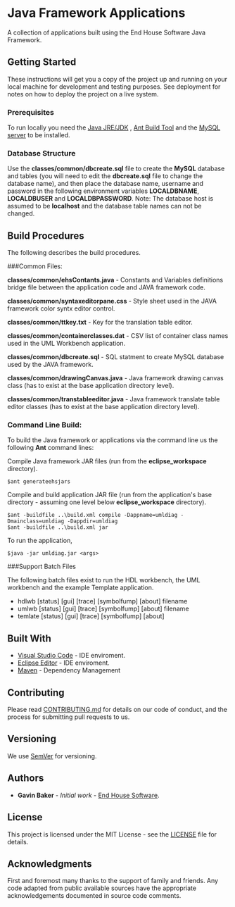 # Java Framework Applications

A collection of applications built using the End House Software Java Framework.

## Getting Started

These instructions will get you a copy of the project up and running on your local machine for development and testing purposes. See deployment for notes on how to deploy the project on a live system.

### Prerequisites

To run locally you need the [Java JRE/JDK](https://www.java.com/en/download/) , [Ant Build Tool](https://ant.apache.org/bindownload.cgi) and the [MySQL server](https://dev.mysql.com/downloads/) to be installed. 

### Database Structure

Use the **classes/common/dbcreate.sql** file to create the **MySQL** database and tables (you will need to edit the **dbcreate.sql** file to change the database name), and then place the database name, username and password in the following environment variables **LOCALDBNAME**, **LOCALDBUSER** and **LOCALDBPASSWORD**. Note: The database host is assumed to be **localhost** and the database table names can not be changed.

## Build Procedures

The following describes the build procedures.

###Common Files:

**classes/common/ehsContants.java** - Constants and Variables definitions bridge file between the application code and JAVA framework code.

**classes/common/syntaxeditorpane.css** - Style sheet used in the JAVA framework color syntx editor control.

**classes/common/ttkey.txt** - Key for the translation table editor.

**classes/common/containerclasses.dat** - CSV list of container class names used in the UML Workbench application.

**classes/common/dbcreate.sql** - SQL statment to create MySQL database used by the JAVA framework.

**classes/common/drawingCanvas.java** - Java framework drawing canvas class (has to exist at the base application directory level).

**classes/common/transtableeditor.java** - Java framework translate table editor classes (has to exist at the base application directory level).

### Command Line Build:

To build the Java framework or applications via the command line us the following **Ant** command lines:

Compile Java framework JAR files (run from the **eclipse_workspace** directory).

	$ant generateehsjars

Compile and build application JAR file (run from the application's base directory - assuming one level below **eclipse_workspace** directory).

	$ant -buildfile ..\build.xml compile -Dappname=umldiag -Dmainclass=umldiag -Dappdir=umldiag
	$ant -buildfile ..\build.xml jar

To run the application,

	$java -jar umldiag.jar <args>

###Support Batch Files

The following batch files exist to run the HDL workbench, the UML workbench and the example Template application.

* hdlwb [status] [gui] [trace] [symbolfump] [about] filename
* umlwb [status] [gui] [trace] [symbolfump] [about] filename
* temlate [status] [gui] [trace] [symbolfump] [about]

## Built With

* [Visual Studio Code](https://code.visualstudio.com/
) - IDE enviroment.
* [Eclipse Editor](www.eclipse.org) - IDE enviroment.
* [Maven](https://maven.apache.org/) - Dependency Management


## Contributing

Please read [CONTRIBUTING.md](https://gist.github.com/gavinbaker999/073f0f50ac7995f32862cc407f649b5a) for details on our code of conduct, and the process for submitting pull requests to us.

## Versioning

We use [SemVer](http://semver.org/) for versioning.  

## Authors

* **Gavin Baker** - *Initial work* - [End House Software](endhousesoftware.byethost11.com).


## License

This project is licensed under the MIT License - see the [LICENSE](https://gist.github.com/gavinbaker999/3609836877901fa5d449138988fe1d28) file for details.

## Acknowledgments

First and foremost many thanks to the support of family and friends. Any code adapted from public available sources have the appropriate acknowledgements documented in source code comments.

